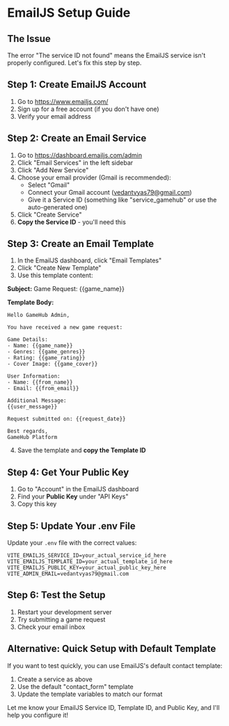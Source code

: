 # EmailJS Setup Guide

## The Issue
The error "The service ID not found" means the EmailJS service isn't properly configured. Let's fix this step by step.

## Step 1: Create EmailJS Account
1. Go to https://www.emailjs.com/
2. Sign up for a free account (if you don't have one)
3. Verify your email address

## Step 2: Create an Email Service
1. Go to https://dashboard.emailjs.com/admin
2. Click "Email Services" in the left sidebar
3. Click "Add New Service"
4. Choose your email provider (Gmail is recommended):
   - Select "Gmail"
   - Connect your Gmail account (vedantvyas79@gmail.com)
   - Give it a Service ID (something like "service_gamehub" or use the auto-generated one)
5. Click "Create Service"
6. **Copy the Service ID** - you'll need this

## Step 3: Create an Email Template
1. In the EmailJS dashboard, click "Email Templates"
2. Click "Create New Template"
3. Use this template content:

**Subject:** Game Request: {{game_name}}

**Template Body:**
```
Hello GameHub Admin,

You have received a new game request:

Game Details:
- Name: {{game_name}}
- Genres: {{game_genres}}
- Rating: {{game_rating}}
- Cover Image: {{game_cover}}

User Information:
- Name: {{from_name}}
- Email: {{from_email}}

Additional Message:
{{user_message}}

Request submitted on: {{request_date}}

Best regards,
GameHub Platform
```

4. Save the template and **copy the Template ID**

## Step 4: Get Your Public Key
1. Go to "Account" in the EmailJS dashboard
2. Find your **Public Key** under "API Keys"
3. Copy this key

## Step 5: Update Your .env File
Update your `.env` file with the correct values:

```env
VITE_EMAILJS_SERVICE_ID=your_actual_service_id_here
VITE_EMAILJS_TEMPLATE_ID=your_actual_template_id_here
VITE_EMAILJS_PUBLIC_KEY=your_actual_public_key_here
VITE_ADMIN_EMAIL=vedantvyas79@gmail.com
```

## Step 6: Test the Setup
1. Restart your development server
2. Try submitting a game request
3. Check your email inbox

## Alternative: Quick Setup with Default Template
If you want to test quickly, you can use EmailJS's default contact template:

1. Create a service as above
2. Use the default "contact_form" template
3. Update the template variables to match our format

Let me know your EmailJS Service ID, Template ID, and Public Key, and I'll help you configure it!
